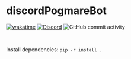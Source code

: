 # discordPogmareBot

[![wakatime](https://wakatime.com/badge/github/BonHowi/discordBot.svg)](https://wakatime.com/badge/github/BonHowi/discordBot)
[![Discord](https://img.shields.io/discord/871434324023599155?logo=server)](https://discord.gg/Kt35Jtc5nT)
![GitHub commit activity](https://img.shields.io/github/commit-activity/w/BonHowi/discordPogmareBot)


<br />
 
Install dependencies:
`pip -r install .`

